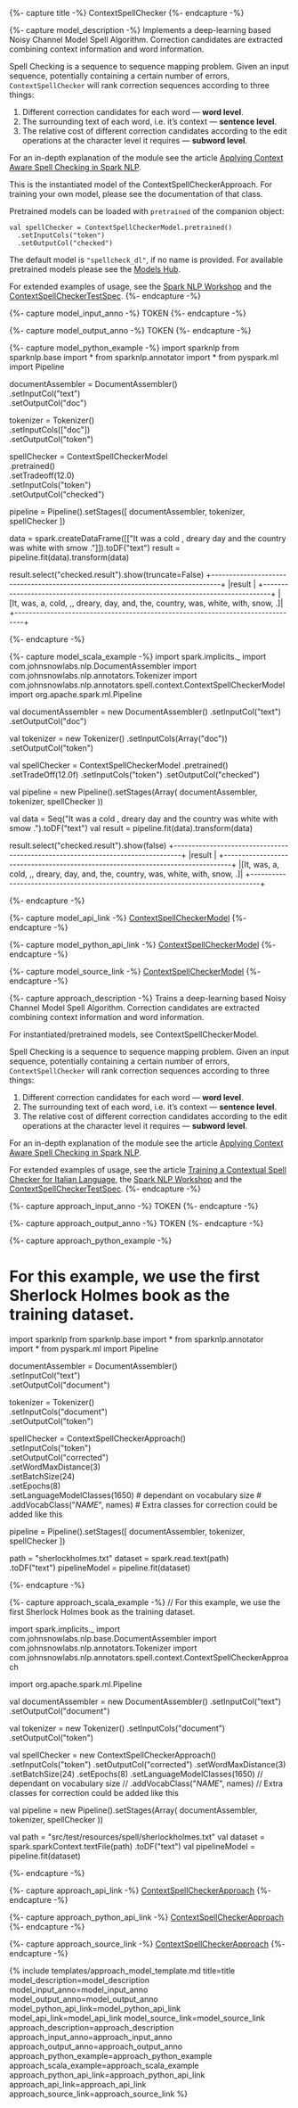 {%- capture title -%}
ContextSpellChecker
{%- endcapture -%}

{%- capture model_description -%}
Implements a deep-learning based Noisy Channel Model Spell Algorithm.
Correction candidates are extracted combining context information and word information.

Spell Checking is a sequence to sequence mapping problem. Given an input sequence, potentially containing a
certain number of errors, `ContextSpellChecker` will rank correction sequences according to three things:
 1. Different correction candidates for each word — **word level**.
 1. The surrounding text of each word, i.e. it’s context — **sentence level**.
 1. The relative cost of different correction candidates according to the edit operations at the character level it requires — **subword level**.

For an in-depth explanation of the module see the article [Applying Context Aware Spell Checking in Spark NLP](https://medium.com/spark-nlp/applying-context-aware-spell-checking-in-spark-nlp-3c29c46963bc).

This is the instantiated model of the ContextSpellCheckerApproach.
For training your own model, please see the documentation of that class.

Pretrained models can be loaded with `pretrained` of the companion object:
```
val spellChecker = ContextSpellCheckerModel.pretrained()
  .setInputCols("token")
  .setOutputCol("checked")
```
The default model is `"spellcheck_dl"`, if no name is provided.
For available pretrained models please see the [Models Hub](https://nlp.johnsnowlabs.com/models?task=Spell+Check).

For extended examples of usage, see the [Spark NLP Workshop](https://github.com/JohnSnowLabs/spark-nlp-workshop/blob/master/tutorials/streamlit_notebooks/SPELL_CHECKER_EN.ipynb)
and the [ContextSpellCheckerTestSpec](https://github.com/JohnSnowLabs/spark-nlp/blob/master/src/test/scala/com/johnsnowlabs/nlp/annotators/spell/context/ContextSpellCheckerTestSpec.scala).
{%- endcapture -%}

{%- capture model_input_anno -%}
TOKEN
{%- endcapture -%}

{%- capture model_output_anno -%}
TOKEN
{%- endcapture -%}

{%- capture model_python_example -%}
import sparknlp
from sparknlp.base import *
from sparknlp.annotator import *
from pyspark.ml import Pipeline

documentAssembler = DocumentAssembler() \
    .setInputCol("text") \
    .setOutputCol("doc")

tokenizer = Tokenizer() \
    .setInputCols(["doc"]) \
    .setOutputCol("token")

spellChecker = ContextSpellCheckerModel \
    .pretrained() \
    .setTradeoff(12.0) \
    .setInputCols("token") \
    .setOutputCol("checked")

pipeline = Pipeline().setStages([
    documentAssembler,
    tokenizer,
    spellChecker
])

data = spark.createDataFrame([["It was a cold , dreary day and the country was white with smow ."]]).toDF("text")
result = pipeline.fit(data).transform(data)

result.select("checked.result").show(truncate=False)
+--------------------------------------------------------------------------------+
|result                                                                          |
+--------------------------------------------------------------------------------+
|[It, was, a, cold, ,, dreary, day, and, the, country, was, white, with, snow, .]|
+--------------------------------------------------------------------------------+

{%- endcapture -%}

{%- capture model_scala_example -%}
import spark.implicits._
import com.johnsnowlabs.nlp.DocumentAssembler
import com.johnsnowlabs.nlp.annotators.Tokenizer
import com.johnsnowlabs.nlp.annotators.spell.context.ContextSpellCheckerModel
import org.apache.spark.ml.Pipeline

val documentAssembler = new DocumentAssembler()
  .setInputCol("text")
  .setOutputCol("doc")

val tokenizer = new Tokenizer()
  .setInputCols(Array("doc"))
  .setOutputCol("token")

val spellChecker = ContextSpellCheckerModel
  .pretrained()
  .setTradeOff(12.0f)
  .setInputCols("token")
  .setOutputCol("checked")

val pipeline = new Pipeline().setStages(Array(
  documentAssembler,
  tokenizer,
  spellChecker
))

val data = Seq("It was a cold , dreary day and the country was white with smow .").toDF("text")
val result = pipeline.fit(data).transform(data)

result.select("checked.result").show(false)
+--------------------------------------------------------------------------------+
|result                                                                          |
+--------------------------------------------------------------------------------+
|[It, was, a, cold, ,, dreary, day, and, the, country, was, white, with, snow, .]|
+--------------------------------------------------------------------------------+

{%- endcapture -%}

{%- capture model_api_link -%}
[ContextSpellCheckerModel](https://nlp.johnsnowlabs.com/api/com/johnsnowlabs/nlp/annotators/spell/context/ContextSpellCheckerModel)
{%- endcapture -%}

{%- capture model_python_api_link -%}
[ContextSpellCheckerModel](https://nlp.johnsnowlabs.com/api/python/reference/autosummary/sparknlp.annotator.ContextSpellCheckerModel.html)
{%- endcapture -%}

{%- capture model_source_link -%}
[ContextSpellCheckerModel](https://github.com/JohnSnowLabs/spark-nlp/tree/master/src/main/scala/com/johnsnowlabs/nlp/annotators/spell/context/ContextSpellCheckerModel.scala)
{%- endcapture -%}

{%- capture approach_description -%}
Trains a deep-learning based Noisy Channel Model Spell Algorithm.
Correction candidates are extracted combining context information and word information.

For instantiated/pretrained models, see ContextSpellCheckerModel.

Spell Checking is a sequence to sequence mapping problem. Given an input sequence, potentially containing a
certain number of errors, `ContextSpellChecker` will rank correction sequences according to three things:
 1. Different correction candidates for each word — **word level**.
 1. The surrounding text of each word, i.e. it’s context — **sentence level**.
 1. The relative cost of different correction candidates according to the edit operations at the character level it requires — **subword level**.

For an in-depth explanation of the module see the article [Applying Context Aware Spell Checking in Spark NLP](https://medium.com/spark-nlp/applying-context-aware-spell-checking-in-spark-nlp-3c29c46963bc).

For extended examples of usage, see the article [Training a Contextual Spell Checker for Italian Language](https://towardsdatascience.com/training-a-contextual-spell-checker-for-italian-language-66dda528e4bf),
the [Spark NLP Workshop](https://github.com/JohnSnowLabs/spark-nlp-workshop/blob/master/tutorials/blogposts/5.TrainingContextSpellChecker.ipynb)
and the [ContextSpellCheckerTestSpec](https://github.com/JohnSnowLabs/spark-nlp/blob/master/src/test/scala/com/johnsnowlabs/nlp/annotators/spell/context/ContextSpellCheckerTestSpec.scala).
{%- endcapture -%}

{%- capture approach_input_anno -%}
TOKEN
{%- endcapture -%}

{%- capture approach_output_anno -%}
TOKEN
{%- endcapture -%}

{%- capture approach_python_example -%}
# For this example, we use the first Sherlock Holmes book as the training dataset.

import sparknlp
from sparknlp.base import *
from sparknlp.annotator import *
from pyspark.ml import Pipeline

documentAssembler = DocumentAssembler() \
    .setInputCol("text") \
    .setOutputCol("document")


tokenizer = Tokenizer() \
    .setInputCols("document") \
    .setOutputCol("token")

spellChecker = ContextSpellCheckerApproach() \
    .setInputCols("token") \
    .setOutputCol("corrected") \
    .setWordMaxDistance(3) \
    .setBatchSize(24) \
    .setEpochs(8) \
    .setLanguageModelClasses(1650)  # dependant on vocabulary size
    # .addVocabClass("_NAME_", names) # Extra classes for correction could be added like this

pipeline = Pipeline().setStages([
    documentAssembler,
    tokenizer,
    spellChecker
])

path = "sherlockholmes.txt"
dataset = spark.read.text(path) \
    .toDF("text")
pipelineModel = pipeline.fit(dataset)

{%- endcapture -%}

{%- capture approach_scala_example -%}
// For this example, we use the first Sherlock Holmes book as the training dataset.

import spark.implicits._
import com.johnsnowlabs.nlp.base.DocumentAssembler
import com.johnsnowlabs.nlp.annotators.Tokenizer
import com.johnsnowlabs.nlp.annotators.spell.context.ContextSpellCheckerApproach

import org.apache.spark.ml.Pipeline

val documentAssembler = new DocumentAssembler()
  .setInputCol("text")
  .setOutputCol("document")


val tokenizer = new Tokenizer()
  .setInputCols("document")
  .setOutputCol("token")

val spellChecker = new ContextSpellCheckerApproach()
  .setInputCols("token")
  .setOutputCol("corrected")
  .setWordMaxDistance(3)
  .setBatchSize(24)
  .setEpochs(8)
  .setLanguageModelClasses(1650)  // dependant on vocabulary size
  // .addVocabClass("_NAME_", names) // Extra classes for correction could be added like this

val pipeline = new Pipeline().setStages(Array(
  documentAssembler,
  tokenizer,
  spellChecker
))

val path = "src/test/resources/spell/sherlockholmes.txt"
val dataset = spark.sparkContext.textFile(path)
  .toDF("text")
val pipelineModel = pipeline.fit(dataset)

{%- endcapture -%}

{%- capture approach_api_link -%}
[ContextSpellCheckerApproach](https://nlp.johnsnowlabs.com/api/com/johnsnowlabs/nlp/annotators/spell/context/ContextSpellCheckerApproach)
{%- endcapture -%}

{%- capture approach_python_api_link -%}
[ContextSpellCheckerApproach](https://nlp.johnsnowlabs.com/api/python/reference/autosummary/sparknlp.annotator.ContextSpellCheckerApproach.html)
{%- endcapture -%}

{%- capture approach_source_link -%}
[ContextSpellCheckerApproach](https://github.com/JohnSnowLabs/spark-nlp/tree/master/src/main/scala/com/johnsnowlabs/nlp/annotators/spell/context/ContextSpellCheckerApproach.scala)
{%- endcapture -%}


{% include templates/approach_model_template.md
title=title
model_description=model_description
model_input_anno=model_input_anno
model_output_anno=model_output_anno
model_python_api_link=model_python_api_link
model_api_link=model_api_link
model_source_link=model_source_link
approach_description=approach_description
approach_input_anno=approach_input_anno
approach_output_anno=approach_output_anno
approach_python_example=approach_python_example
approach_scala_example=approach_scala_example
approach_python_api_link=approach_python_api_link
approach_api_link=approach_api_link
approach_source_link=approach_source_link
%}
